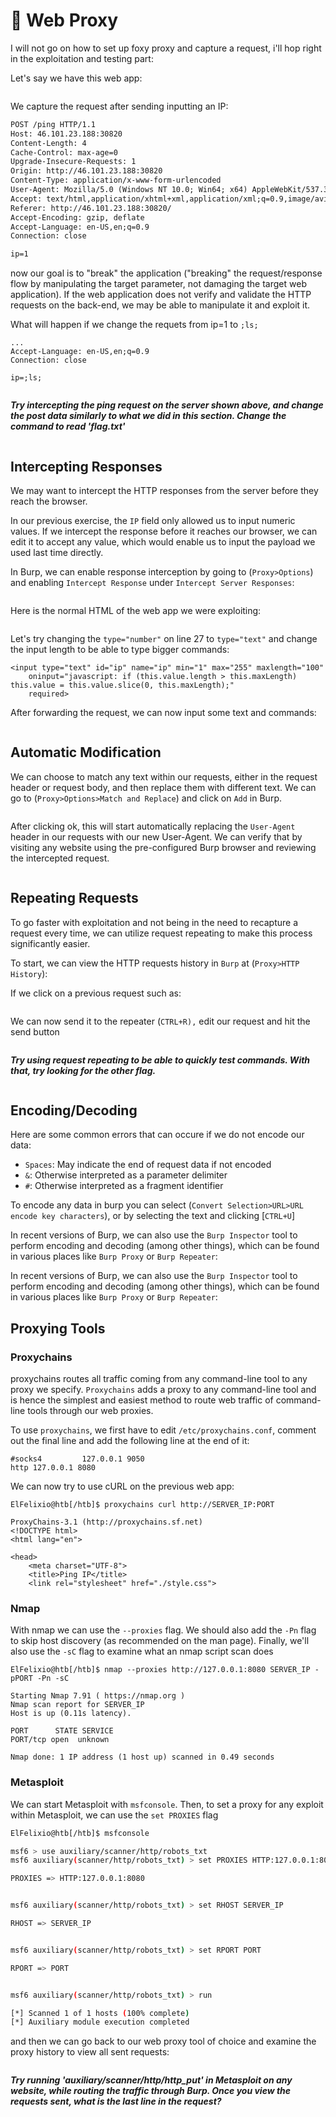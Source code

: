 # 🍏 Web Proxy

I will not go on how to set up foxy proxy and capture a request, i'll hop right in the exploitation and testing part:

Let's say we have this web app:

<figure><img src="../../../.gitbook/assets/image (8) (1) (1) (1) (2).png" alt=""><figcaption></figcaption></figure>

We capture the request after sending inputting an IP:

```html
POST /ping HTTP/1.1
Host: 46.101.23.188:30820
Content-Length: 4
Cache-Control: max-age=0
Upgrade-Insecure-Requests: 1
Origin: http://46.101.23.188:30820
Content-Type: application/x-www-form-urlencoded
User-Agent: Mozilla/5.0 (Windows NT 10.0; Win64; x64) AppleWebKit/537.36 (KHTML, like Gecko) Chrome/91.0.4472.114 Safari/537.36
Accept: text/html,application/xhtml+xml,application/xml;q=0.9,image/avif,image/webp,image/apng,*/*;q=0.8,application/signed-exchange;v=b3;q=0.9
Referer: http://46.101.23.188:30820/
Accept-Encoding: gzip, deflate
Accept-Language: en-US,en;q=0.9
Connection: close

ip=1
```

now our goal is to "break" the application ("breaking" the request/response flow by manipulating the target parameter, not damaging the target web application). If the web application does not verify and validate the HTTP requests on the back-end, we may be able to manipulate it and exploit it.

What will happen if we change the requets from ip=1 to `;ls;`

```
...
Accept-Language: en-US,en;q=0.9
Connection: close

ip=;ls;
```

<figure><img src="../../../.gitbook/assets/image (1) (1) (1) (1) (1) (1) (1) (2) (1) (1) (1).png" alt=""><figcaption></figcaption></figure>

_**Try intercepting the ping request on the server shown above, and change the post data similarly to what we did in this section. Change the command to read 'flag.txt'**_

<figure><img src="../../../.gitbook/assets/image (2) (1) (1) (1) (1) (1) (1) (2) (1) (1) (1).png" alt=""><figcaption></figcaption></figure>

## Intercepting Responses

We may want to intercept the HTTP responses from the server before they reach the browser.

In our previous exercise, the `IP` field only allowed us to input numeric values. If we intercept the response before it reaches our browser, we can edit it to accept any value, which would enable us to input the payload we used last time directly.

In Burp, we can enable response interception by going to (`Proxy>Options`) and enabling `Intercept Response` under `Intercept Server Responses`:

<figure><img src="../../../.gitbook/assets/image (3) (1) (1) (1) (1) (2) (1) (1) (1).png" alt=""><figcaption></figcaption></figure>

Here is the normal HTML of the web app we were exploiting:

<figure><img src="../../../.gitbook/assets/image (4) (1) (1) (1) (2) (1).png" alt=""><figcaption></figcaption></figure>

Let's try changing the `type="number"` on line 27 to `type="text"` and change the input length to be able to type bigger commands:

```
<input type="text" id="ip" name="ip" min="1" max="255" maxlength="100"
    oninput="javascript: if (this.value.length > this.maxLength) this.value = this.value.slice(0, this.maxLength);"
    required>
```

After forwarding the request, we can now input some text and commands:

<figure><img src="../../../.gitbook/assets/image (5) (1) (1) (1) (2) (1).png" alt=""><figcaption></figcaption></figure>

## Automatic Modification

We can choose to match any text within our requests, either in the request header or request body, and then replace them with different text. We can go to (`Proxy>Options>Match and Replace`) and click on `Add` in Burp.

<figure><img src="../../../.gitbook/assets/image (6) (1) (1) (1) (2) (1).png" alt=""><figcaption></figcaption></figure>

After clicking ok, this will start automatically replacing the `User-Agent` header in our requests with our new User-Agent. We can verify that by visiting any website using the pre-configured Burp browser and reviewing the intercepted request.

<figure><img src="../../../.gitbook/assets/image (7) (1) (1) (1) (2) (1).png" alt=""><figcaption></figcaption></figure>

## Repeating Requests

To go faster with exploitation and not being in the need to recapture a request every time, we can utilize request repeating to make this process significantly easier.&#x20;

To start, we can view the HTTP requests history in `Burp` at (`Proxy>HTTP History`):

If we click on a previous request such as:

<figure><img src="../../../.gitbook/assets/image (8) (1) (1) (1) (2) (1).png" alt=""><figcaption></figcaption></figure>

We can now send it to the repeater (`CTRL+R),` edit our request and hit the send button

<figure><img src="../../../.gitbook/assets/image (9) (1) (2).png" alt=""><figcaption></figcaption></figure>

_**Try using request repeating to be able to quickly test commands. With that, try looking for the other flag.**_

<figure><img src="../../../.gitbook/assets/image (10) (1) (2).png" alt=""><figcaption></figcaption></figure>

## Encoding/Decoding

Here are some common errors that can occure if we do not encode our data:

* `Spaces`: May indicate the end of request data if not encoded
* `&`: Otherwise interpreted as a parameter delimiter
* `#`: Otherwise interpreted as a fragment identifier

To encode any data in burp you can select (`Convert Selection>URL>URL encode key characters`), or by selecting the text and clicking \[`CTRL+U`]

In recent versions of Burp, we can also use the `Burp Inspector` tool to perform encoding and decoding (among other things), which can be found in various places like `Burp Proxy` or `Burp Repeater`:

In recent versions of Burp, we can also use the `Burp Inspector` tool to perform encoding and decoding (among other things), which can be found in various places like `Burp Proxy` or `Burp Repeater`:

## Proxying Tools

### Proxychains

proxychains routes all traffic coming from any command-line tool to any proxy we specify. `Proxychains` adds a proxy to any command-line tool and is hence the simplest and easiest method to route web traffic of command-line tools through our web proxies.

To use `proxychains`, we first have to edit `/etc/proxychains.conf`, comment out the final line and add the following line at the end of it:

```wasm
#socks4         127.0.0.1 9050
http 127.0.0.1 8080
```

We can now try to use cURL on the previous web app:

```shell-session
ElFelixio@htb[/htb]$ proxychains curl http://SERVER_IP:PORT

ProxyChains-3.1 (http://proxychains.sf.net)
<!DOCTYPE html>
<html lang="en">

<head>
    <meta charset="UTF-8">
    <title>Ping IP</title>
    <link rel="stylesheet" href="./style.css">
```

### Nmap

With nmap we can use the `--proxies` flag. We should also add the `-Pn` flag to skip host discovery (as recommended on the man page). Finally, we'll also use the `-sC` flag to examine what an nmap script scan does

```shell-session
ElFelixio@htb[/htb]$ nmap --proxies http://127.0.0.1:8080 SERVER_IP -pPORT -Pn -sC

Starting Nmap 7.91 ( https://nmap.org )
Nmap scan report for SERVER_IP
Host is up (0.11s latency).

PORT      STATE SERVICE
PORT/tcp open  unknown

Nmap done: 1 IP address (1 host up) scanned in 0.49 seconds
```

### Metasploit

We can start Metasploit with `msfconsole`. Then, to set a proxy for any exploit within Metasploit, we can use the `set PROXIES` flag

```sh
ElFelixio@htb[/htb]$ msfconsole

msf6 > use auxiliary/scanner/http/robots_txt
msf6 auxiliary(scanner/http/robots_txt) > set PROXIES HTTP:127.0.0.1:8080

PROXIES => HTTP:127.0.0.1:8080


msf6 auxiliary(scanner/http/robots_txt) > set RHOST SERVER_IP

RHOST => SERVER_IP


msf6 auxiliary(scanner/http/robots_txt) > set RPORT PORT

RPORT => PORT


msf6 auxiliary(scanner/http/robots_txt) > run

[*] Scanned 1 of 1 hosts (100% complete)
[*] Auxiliary module execution completed
```

and then we can go back to our web proxy tool of choice and examine the proxy history to view all sent requests:

<figure><img src="../../../.gitbook/assets/image (11) (1) (2).png" alt=""><figcaption></figcaption></figure>

_**Try running 'auxiliary/scanner/http/http\_put' in Metasploit on any website, while routing the traffic through Burp. Once you view the requests sent, what is the last line in the request?**_

